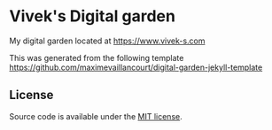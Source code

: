 # Vivek's Digital garden

My digital garden located at https://www.vivek-s.com

This was generated from the following template https://github.com/maximevaillancourt/digital-garden-jekyll-template

## License

Source code is available under the [MIT license](LICENSE.md).
